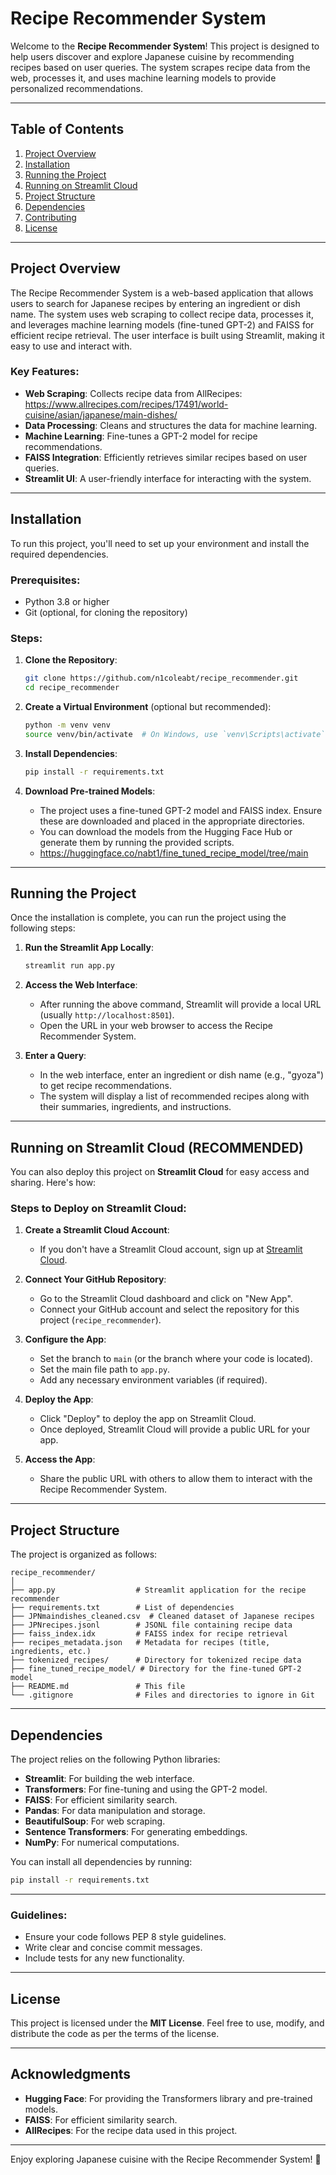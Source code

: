 # Recipe Recommender System

Welcome to the **Recipe Recommender System**! This project is designed to help users discover and explore Japanese cuisine by recommending recipes based on user queries. The system scrapes recipe data from the web, processes it, and uses machine learning models to provide personalized recommendations.

---

## Table of Contents

1. [Project Overview](#project-overview)
2. [Installation](#installation)
3. [Running the Project](#running-the-project)
4. [Running on Streamlit Cloud](#running-on-streamlit-cloud)
5. [Project Structure](#project-structure)
6. [Dependencies](#dependencies)
7. [Contributing](#contributing)
8. [License](#license)

---

## Project Overview

The Recipe Recommender System is a web-based application that allows users to search for Japanese recipes by entering an ingredient or dish name. The system uses web scraping to collect recipe data, processes it, and leverages machine learning models (fine-tuned GPT-2) and FAISS for efficient recipe retrieval. The user interface is built using Streamlit, making it easy to use and interact with.

### Key Features:
- **Web Scraping**: Collects recipe data from AllRecipes: https://www.allrecipes.com/recipes/17491/world-cuisine/asian/japanese/main-dishes/ 
- **Data Processing**: Cleans and structures the data for machine learning.
- **Machine Learning**: Fine-tunes a GPT-2 model for recipe recommendations.
- **FAISS Integration**: Efficiently retrieves similar recipes based on user queries.
- **Streamlit UI**: A user-friendly interface for interacting with the system.

---

## Installation

To run this project, you'll need to set up your environment and install the required dependencies.

### Prerequisites:
- Python 3.8 or higher
- Git (optional, for cloning the repository)

### Steps:

1. **Clone the Repository**:
   ```bash
   git clone https://github.com/n1coleabt/recipe_recommender.git
   cd recipe_recommender
   ```

2. **Create a Virtual Environment** (optional but recommended):
   ```bash
   python -m venv venv
   source venv/bin/activate  # On Windows, use `venv\Scripts\activate`
   ```

3. **Install Dependencies**:
   ```bash
   pip install -r requirements.txt
   ```

4. **Download Pre-trained Models**:
   - The project uses a fine-tuned GPT-2 model and FAISS index. Ensure these are downloaded and placed in the appropriate directories.
   - You can download the models from the Hugging Face Hub or generate them by running the provided scripts.
   -  https://huggingface.co/nabt1/fine_tuned_recipe_model/tree/main   

---

## Running the Project

Once the installation is complete, you can run the project using the following steps:

1. **Run the Streamlit App Locally**:
   ```bash
   streamlit run app.py
   ```

2. **Access the Web Interface**:
   - After running the above command, Streamlit will provide a local URL (usually `http://localhost:8501`).
   - Open the URL in your web browser to access the Recipe Recommender System.

3. **Enter a Query**:
   - In the web interface, enter an ingredient or dish name (e.g., "gyoza") to get recipe recommendations.
   - The system will display a list of recommended recipes along with their summaries, ingredients, and instructions.

---

## Running on Streamlit Cloud (RECOMMENDED)

You can also deploy this project on **Streamlit Cloud** for easy access and sharing. Here's how:

### Steps to Deploy on Streamlit Cloud:

1. **Create a Streamlit Cloud Account**:
   - If you don't have a Streamlit Cloud account, sign up at [Streamlit Cloud](https://streamlit.io/cloud).

2. **Connect Your GitHub Repository**:
   - Go to the Streamlit Cloud dashboard and click on "New App".
   - Connect your GitHub account and select the repository for this project (`recipe_recommender`).

3. **Configure the App**:
   - Set the branch to `main` (or the branch where your code is located).
   - Set the main file path to `app.py`.
   - Add any necessary environment variables (if required).

4. **Deploy the App**:
   - Click "Deploy" to deploy the app on Streamlit Cloud.
   - Once deployed, Streamlit Cloud will provide a public URL for your app.

5. **Access the App**:
   - Share the public URL with others to allow them to interact with the Recipe Recommender System.

---

## Project Structure

The project is organized as follows:

```
recipe_recommender/
│
├── app.py                  # Streamlit application for the recipe recommender
├── requirements.txt        # List of dependencies
├── JPNmaindishes_cleaned.csv  # Cleaned dataset of Japanese recipes
├── JPNrecipes.jsonl        # JSONL file containing recipe data
├── faiss_index.idx         # FAISS index for recipe retrieval
├── recipes_metadata.json   # Metadata for recipes (title, ingredients, etc.)
├── tokenized_recipes/      # Directory for tokenized recipe data
├── fine_tuned_recipe_model/ # Directory for the fine-tuned GPT-2 model
├── README.md               # This file
└── .gitignore              # Files and directories to ignore in Git
```

---

## Dependencies

The project relies on the following Python libraries:

- **Streamlit**: For building the web interface.
- **Transformers**: For fine-tuning and using the GPT-2 model.
- **FAISS**: For efficient similarity search.
- **Pandas**: For data manipulation and storage.
- **BeautifulSoup**: For web scraping.
- **Sentence Transformers**: For generating embeddings.
- **NumPy**: For numerical computations.

You can install all dependencies by running:
```bash
pip install -r requirements.txt
```

---

### Guidelines:
- Ensure your code follows PEP 8 style guidelines.
- Write clear and concise commit messages.
- Include tests for any new functionality.

---

## License

This project is licensed under the **MIT License**. Feel free to use, modify, and distribute the code as per the terms of the license.

---

## Acknowledgments

- **Hugging Face**: For providing the Transformers library and pre-trained models.
- **FAISS**: For efficient similarity search.
- **AllRecipes**: For the recipe data used in this project.

---

Enjoy exploring Japanese cuisine with the Recipe Recommender System! 🍜
